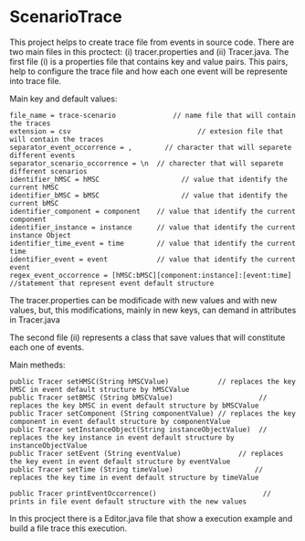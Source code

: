 # ScenarioTrace

This project helps to create trace file from events in source code.
There are two main files in this proctect: (i) tracer.properties and (ii) Tracer.java. The first file (i) is a properties file that contains key and value pairs. This pairs, help to configure the trace file and how each one event will be represente into trace file.

Main key and default values:

	file_name = trace-scenario			    // name file that will contain the traces
	extension = csv						          // extesion file that will contain the traces
	separator_event_occorrence = ,		  // character that will separete different events
	separator_scenario_occorrence = \n  // charecter that will separete different scenarios
	identifier_hMSC = hMSC 				      // value that identify the current hMSC
	identifier_bMSC = bMSC  			      // value that identify the current bMSC
	identifier_component = component    // value that identify the current component
	identifier_instance = instance      // value that identify the current instance Object
	identifier_time_event = time        // value that identify the current time
	identifier_event = event            // value that identify the current event
	regex_event_occorrence = [hMSC:bMSC][component:instance]:[event:time]  //statement that represent event default structure

The tracer.properties can be modificade with new values and with new values, but, this modifications, mainly in new keys, can demand in attributes in Tracer.java

The second file (ii) represents a class that save values that will constitute each one of events.

Main metheds:

	public Tracer setHMSC(String hMSCValue)            // replaces the key hMSC in event default structure by hMSCValue
	public Tracer setBMSC (String bMSCValue)					 // replaces the key bMSC in event default structure by bMSCValue
	public Tracer setComponent (String componentValue) // replaces the key component in event default structure by componentValue
	public Tracer setInstanceObject(String instanceObjectValue)  // replaces the key instance in event default structure by instanceObjectValue
	public Tracer setEvent (String eventValue)				// replaces the key event in event default structure by eventValue
	public Tracer setTime (String timeValue)					// replaces the key time in event default structure by timeValue

	public Tracer printEventOccorrence()						  // prints in file event default structure with the new values

In this procject there is a Editor.java file that show a execution example and build a file trace this execution.
